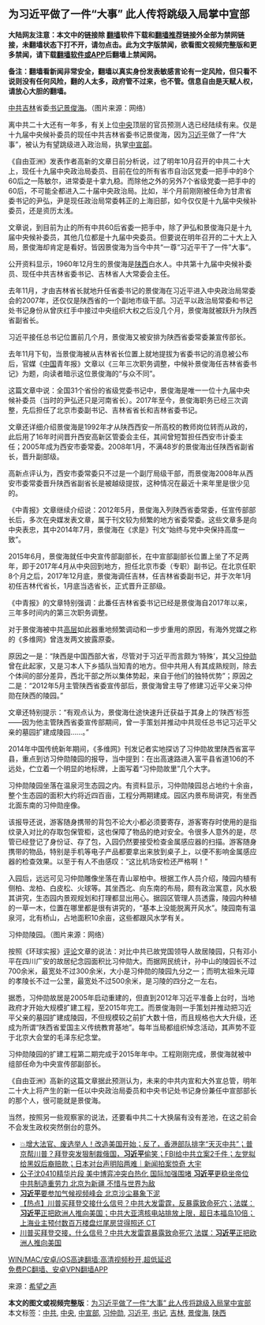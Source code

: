  <h2>为习近平做了一件“大事” 此人传将跳级入局掌中宣部</h2> <p class="notice"><b>大陆网友注意：本文中的链接除 <a href="https://github.com/bannedbook/fanqiang" >翻墙</a>软件下载和<a href="https://github.com/killgcd/justmysocks/blob/master/README.md">翻墙推荐</a>链接外全部为禁网链接，未翻墙状态下打不开，请勿点击。此为文字版禁闻，欲看图文视频完整版和更多禁闻，请下载<a href="https://github.com/bannedbook/fanqiang">翻墙软件或APP</a>后翻墙上禁闻网。</p><p>备注：翻墙看新闻非常安全，翻墙以真实身份发表敏感言论有一定风险，但只看不说则没有任何风险，翻的人太多，政府管不过来，也不管。信息自由是天赋人权，请放心大胆的翻墙。</b></p>  <div class="entry"> <p id="conimg"><a href="https://www.bannedbook.org/bnews/tag/%e4%b8%ad%e5%85%b1/" class="st_tag internal_tag" rel="tag" title="标签 中共 下的日志">中共</a><a href="https://www.bannedbook.org/bnews/tag/%e5%90%89%e6%9e%97/" class="st_tag internal_tag" rel="tag" title="标签 吉林 下的日志">吉林</a>省委<a href="https://www.bannedbook.org/bnews/tag/%e4%b9%a6%e8%ae%b0/" class="st_tag internal_tag" rel="tag" title="标签 书记 下的日志">书记</a><a href="https://www.bannedbook.org/bnews/tag/%e6%99%af%e4%bf%8a%e6%b5%b7/" class="st_tag internal_tag" rel="tag" title="标签 景俊海 下的日志">景俊海</a>。（图片来源：网络）</p> <p>离中共二十大还有一年多，有关上位<a href="https://www.bannedbook.org/bnews/tag/%E4%B8%AD%E5%A4%AE/" class="st_tag internal_tag" rel="tag" title="标签 中央 下的日志">中央</a>顶层的官员预测人选已经陆续有来。仅是十九届中央候补委员的现任中共吉林省委书记景俊海，因为<a href="https://www.bannedbook.org/bnews/tag/%e4%b9%a0%e8%bf%91%e5%b9%b3/" class="st_tag internal_tag" rel="tag" title="标签 习近平 下的日志">习近平</a>做了一件“大事”，被认为有望跳级进入政治局，执掌<a href="https://www.bannedbook.org/bnews/tag/%e4%b8%ad%e5%ae%a3%e9%83%a8/" class="st_tag internal_tag" rel="tag" title="标签 中宣部 下的日志">中宣部</a>。</p> <p>《自由亚洲》发表作者高新的文章日前分析说，过了明年10月召开的中共二十大上，现任十九届中央政治局委员、目前在位的所有省市自治区党委一把手中的8个60后之一陈敏尔，进常委是十拿九稳。而除他之外的另外7个省级党委一把手中的60后，不可能全都进入二十届中央政治局。比如，半个月前刚刚被任命为甘肃省委书记的尹弘，尹是现任政治局常委韩正的上海旧部，如今仅仅是十九届中央候补委员，还是资历太浅。</p> <p>文章说，到目前为止的所有中共60后省委一把手中，除了尹弘和景俊海只是十九届中央候补委员，其他几位都是十九届中央委员。但要说在明年召开的二十大上入局，景俊海却肯定是看好。皆因景俊海为当今中共“一尊“习近平干了一件”大事“。</p> <p>公开资料显示，1960年12月生的景俊海是<a href="https://www.bannedbook.org/bnews/tag/%e9%99%95%e8%a5%bf/" class="st_tag internal_tag" rel="tag" title="标签 陕西 下的日志">陕西</a>白水人。中共第十九届中央候补委员、现任中共吉林省委书记、吉林省人大常委会主任。</p> <p>去年11月，才由吉林省长就地升任省委书记的景俊海在习近平进入中央政治局常委会的2007年，还仅仅是陕西省的一个副地市级干部。习近平以政治局常委和书记处书记身份从曾庆红手中接过中央组织大权之后没几个月，景俊海就被跃升为陕西省副省长。</p> <p>习近平接任总书记位置前几个月，景俊海又被安排为陕西省委常委兼宣传部长。</p>  <p>去年11月下旬，当景俊海被从吉林省长位置上就地提拔为省委书记的消息被公布后，官媒《<span class='wp_keywordlink_affiliate'><a href="https://www.bannedbook.org/" title="中国" target="_blank">中国</a></span>青年报》文章以《三年三次职务调整，中候补景俊海任吉林省委书记》为题，向读者暗示这位景俊海的“与众不同”。</p> <p>这篇文章中说：全国31个省份的省级党委书记中，景俊海是唯一一位十九届中央候补委员（当时的尹弘还只是河南省长）。2017年至今，景俊海职务已经三次调整，先后担任了北京市委副书记、吉林省省长和吉林省委书记。</p> <p>文章还详细介绍景俊海是1992年才从陕西西安一所高校的教师岗位转而从政的，此后用了16年时间晋升西安高新区管委会主任，其间曾短暂担任西安市计委主任；2005年成为西安市委常委。2008年1月，不满48岁的景俊海出任陕西省副省长，晋升副部级。</p> <p>高新点评认为，西安市委常委只不过是一个副厅局级干部，而景俊海2008年从西安市委常委晋升陕西省副省长是被越级提拔，这种情况在最近十来年里是很少见的。</p> <p>《中青报》文章继续介绍说：2012年5月，景俊海入列陕西省委常委，任宣传部部长后，多次在央媒发表文章，属于刊文较为频繁的地方省委常委。这些文章多是向中央表忠，其中2014年7月，景俊海在《求是》刊文“始终与党中央保持高度一致”。</p> <p>2015年6月，景俊海就任中央宣传部副部长，在中宣部副部长位置上坐了不足两年，即于2017年4月从中央回到地方，担任北京市委（专职）副书记。在北京任职8个月之后，2017年12月底，景俊海调任吉林，任吉林省委副书记，并于次年1月初任吉林代省长，1月底当选省长，正式晋升正部级。</p> <p>《中青报》的文章特别强调：此番任吉林省委书记已经是景俊海自2017年以来，三年多时间内的第三次职务调整。</p>  <p>对于景俊海被中共<span class='wp_keywordlink_affiliate'><a href="https://www.bannedbook.org/bnews/ccpdope/" title="中共高层内幕" target="_blank">高层</a></span>如此器重地频繁调动和一步步重用的原因，有海外党媒之称的《多维网》曾连发两文披露原委。</p> <p>原因之一是：“陕西是中国西部大省，尽管对于习近平而言颇为‘特殊’，其父<a href="https://www.bannedbook.org/bnews/tag/%e4%b9%a0%e4%bb%b2%e5%8b%8b/" class="st_tag internal_tag" rel="tag" title="标签 习仲勋 下的日志">习仲勋</a>曾在此起家，又是习本人下乡插队当知青的地方。但中共用人有其成熟规则，除去个体间的部分差异，西北干部之所以集体势起，来自于他们的独特优势”；原因之二是：“2012年5月主管陕西省委宣传部后，景俊海曾主导了修建习近平父亲习仲勋在陕西的陵园。”</p> <p>文章还特别提示：“有观点认为，景俊海仕途快速升迁获益于其身上的‘陕西’标签——因为他主管陕西省委宣传部期间，曾一手策划并推动中共现任总书记习近平父亲的墓园扩建成陵园……。”</p> <p>2014年中国传统新年期间，《多维网》刊发记者实地探访了习仲勋故里陕西省富平县，重点到访习仲勋陵园的报导，当中提到：在出高速路进入富平县省道106的不远处，伫立着一个明显的地标牌，上面写着“习仲勋故里”几个大字。</p> <p>习仲勋陵园坐落在温泉河生态园之内。有资料显示，习仲勋陵园总占地约十余亩，整个生态园的面积大约将近四百亩，工程分两期建成。园区内景布局讲究，有坐西北面东南的习仲勋座像。</p> <p>该报导还说，游客随身携带的背包不论大小都必须要寄存，游客寄存时使用的是指纹录入对比的存取包保管柜，这也保障了物品的绝对安全。令很多人意外的是，尽管已经登记了身份证、存了包，入园仍然要接受检查金属感应器的扫描。游客随身携带的物品，特别是手机等电子产品都要拿出来放到桌子上，以便不影响金属感应器的检查效果。以至于有人不由感叹：“这比机场安检还严格啊！”</p> <p>入园后，远远可见习仲勋雕像坐落在青山翠柏中。根据工作人员介绍，陵园内植有侧柏、龙柏、白皮松、火球等。其坐西北、向东南的布局，颇有政治寓意，风水极其讲究，生态园内景观规划和打理都显出用心。据园区管理人员透露，陵园内种植的一草一木，位置在哪里都是很有讲究的，“基本上没能脱离开风水”。陵园南有温泉河，北有桥山，占地面积10余亩，这些都跟风水学有关。</p>  <p>习仲勋陵园。（图片来源：网络）</p> <p>按照《环球实报》<span class='wp_keywordlink_affiliate'><a href="https://www.bannedbook.org/bnews/comments/" title="新闻评论" target="_blank">评论</a></span>文章的说法：对比中共已故党国领导人故居陵园，只有邓小平在四川广安的故居纪念园面积比习仲勋大。而据网民统计，孙中山的陵园长不过700余米，最宽处不过300余米，大小是习仲勋的陵园九分之一；而明太祖朱元璋的孝陵长不过一公里，最宽处不过500余米，是习陵的四分之一左右。</p> <p>据悉，习仲勋故居是2005年启动重建的，但直到2012年习近平准备上台时，当地政府才开始大规模扩建工程，至2015年完工。而景俊海则一手策划并推动把习近平父亲的墓园扩建成陵园，不但规模较之前扩大数十倍，而且规格也大大升级，还成为所谓“陕西省爱国主义传统教育基地”。每年当局都组织悼念活动，其声势不亚于北京大会堂的毛泽东纪念堂。</p> <p>习仲勋陵园的扩建工程第二期完成于2015年年中。工程刚刚完成，景俊海就被中组部任命为中央宣传部副部长。</p> <p>《自由亚洲》高新的这篇文章据此预测认为，未来的中共内宣和大外宣总管，明年二十大上将产生的新一任以中央政治局委员和中央书记处书记身份兼任中宣部部长的那个人，很可能就是景俊海。</p> <p>当然，按照另一些观察家的说法，还要看中共二十大换届有没有差池，在这之前会不会发生政权突然倒台的意外。</p> <ul class='op-related-articles' title='相关阅读'> <li><a href='https://www.bannedbook.org/bnews/bannedvideo/20210416/1527416.html' target='_blank'>💥增大法官、废选举人！改造美国开始；反了，香港部队排字“天灭中共”；普京帮川普？拜登突发狠制裁俄国，<b>习近平</b>偷笑；FBI给中共立案2千件；左党拟给黑奴后裔赔款；日本对台声明陷两难｜新闻拍案惊奇 大宇</a></li> <li><a href='https://www.bannedbook.org/bnews/bannedvideo/20210416/1527365.html' target='_blank'>公子沈0410精华片段  美中博弈冲突白热化  国际加强围堵 <b>习近平</b>更稳坐帝位 中共制造重劳力 北京为新疆 不惜与世界为敌</a></li> <li><a href='https://www.bannedbook.org/bnews/comments/20210416/1527362.html' target='_blank'><b>习近平</b>要参加气候视频峰会 北京沙尘暴象下泥</a></li> <li><a href='https://www.bannedbook.org/bnews/bannedvideo/20210416/1527262.html' target='_blank'>【热点】川普买拜登交接什么信号？中共大发雷霆，反暴露致命死穴；法媒：<b>习近平</b>正把欧洲人推向美国；中共大亚湾核电站排放上限，超日本福岛10倍；上海业主预付数百万楼盘烂尾房贷得照还 CT</a></li> <li><a href='https://www.bannedbook.org/bnews/topimagenews/20210416/1527251.html' target='_blank'>川普买拜登交接，什么信号？中共大发雷霆暴露致命死穴 法媒：<b>习近平</b>正把欧洲人推向美国</a></li> </ul> <p class="texttj"> <a href="https://github.com/bannedbook/fanqiang/wiki/V2ray%E6%9C%BA%E5%9C%BA" target="_blank">WIN/MAC/安卓/iOS高速翻墙:高清视频秒开,超低延迟</a><br/> <a href="https://github.com/bannedbook/fanqiang/wiki/%E7%A6%81%E9%97%BB%E7%BD%91%E5%AE%89%E5%8D%93%E7%BF%BB%E5%A2%99%E6%96%B0%E9%97%BBAPP" target="_blank">免费PC翻墙、安卓VPN翻墙APP</a></p> <p> 来源：<span class='wp_keywordlink_affiliate'><a href="https://www.soundofhope.org" title="希望之声" target="_blank">希望之声</a></span> </p><a name='sharetosocial'></a>       <div><b>本文的图文或视频完整版</b>：<a href='https://www.bannedbook.org/bnews/cbnews/20210416/1527454.html'>为习近平做了一件“大事” 此人传将跳级入局掌中宣部</a></div>  </div><!--END ENTRY--> <div class="postfooter"> <div>本文标签：<a href="https://www.bannedbook.org/bnews/tag/%e4%b8%ad%e5%85%b1/" rel="tag">中共</a>, <a href="https://www.bannedbook.org/bnews/tag/%E4%B8%AD%E5%A4%AE/" rel="tag">中央</a>, <a href="https://www.bannedbook.org/bnews/tag/%e4%b8%ad%e5%ae%a3%e9%83%a8/" rel="tag">中宣部</a>, <a href="https://www.bannedbook.org/bnews/tag/%e4%b9%a0%e4%bb%b2%e5%8b%8b/" rel="tag">习仲勋</a>, <a href="https://www.bannedbook.org/bnews/tag/%e4%b9%a0%e8%bf%91%e5%b9%b3/" rel="tag">习近平</a>, <a href="https://www.bannedbook.org/bnews/tag/%e4%b9%a6%e8%ae%b0/" rel="tag">书记</a>, <a href="https://www.bannedbook.org/bnews/tag/%e5%90%89%e6%9e%97/" rel="tag">吉林</a>, <a href="https://www.bannedbook.org/bnews/tag/%e6%99%af%e4%bf%8a%e6%b5%b7/" rel="tag">景俊海</a>, <a href="https://www.bannedbook.org/bnews/tag/%e9%99%95%e8%a5%bf/" rel="tag">陕西</a></div>  </div><!--END POSTFOOTER--> 